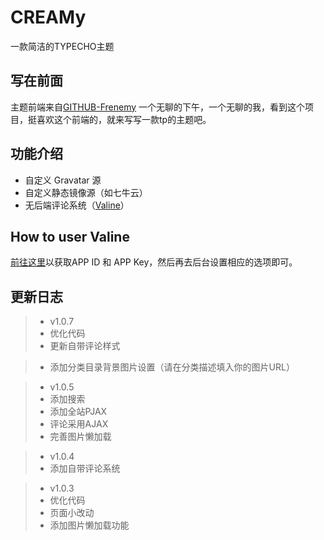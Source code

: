 # CREAMy
一款简洁的TYPECHO主题
## 写在前面
主题前端来自[GITHUB-Frenemy](https://github.com/JaxsonWang/Frenemy "GITHUB-Frenemy")
一个无聊的下午，一个无聊的我，看到这个项目，挺喜欢这个前端的，就来写写一款tp的主题吧。

## 功能介绍
- 自定义 Gravatar 源
- 自定义静态镜像源（如七牛云）
- 无后端评论系统（[Valine](https://valine.js.org/ "Valine")）

## How to user Valine
[前往这里](https://valine.js.org/quickstart.html "Click Here")以获取APP ID 和 APP Key，然后再去后台设置相应的选项即可。

## 更新日志
> * v1.0.7
> * 优化代码
> * 更新自带评论样式

> * 添加分类目录背景图片设置（请在分类描述填入你的图片URL）

> * v1.0.5
> * 添加搜索
> * 添加全站PJAX
> * 评论采用AJAX
> * 完善图片懒加载

> * v1.0.4
> * 添加自带评论系统

> * v1.0.3
> * 优化代码
> * 页面小改动
> * 添加图片懒加载功能
